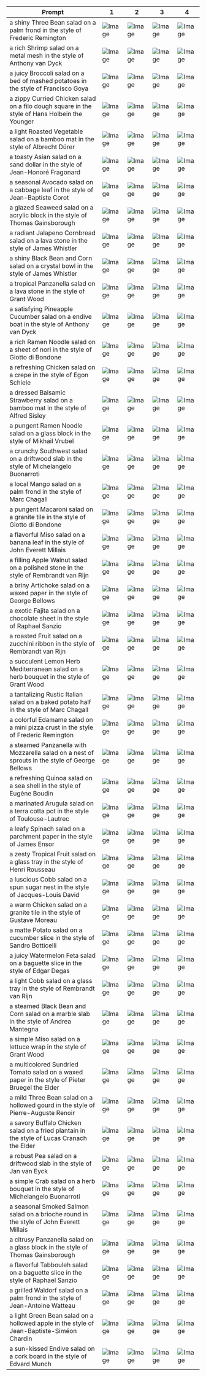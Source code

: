 | Prompt | 1 | 2 | 3 | 4 |
|-|-|-|-|-|
| a shiny Three Bean salad on a palm frond in the style of Frederic Remington | ![Image](https://salad-benchmark-public-assets.s3.us-east-2.amazonaws.com/sdxl/f885b3d0-8e1b-4164-b402-6d2b83d07be5-0.jpg) | ![Image](https://salad-benchmark-public-assets.s3.us-east-2.amazonaws.com/sdxl/f885b3d0-8e1b-4164-b402-6d2b83d07be5-1.jpg) | ![Image](https://salad-benchmark-public-assets.s3.us-east-2.amazonaws.com/sdxl/f885b3d0-8e1b-4164-b402-6d2b83d07be5-2.jpg) | ![Image](https://salad-benchmark-public-assets.s3.us-east-2.amazonaws.com/sdxl/f885b3d0-8e1b-4164-b402-6d2b83d07be5-3.jpg) |
| a rich Shrimp salad on a metal mesh in the style of Anthony van Dyck | ![Image](https://salad-benchmark-public-assets.s3.us-east-2.amazonaws.com/sdxl/a58e7708-2a77-4c6c-8276-f8657dcbd4a2-0.jpg) | ![Image](https://salad-benchmark-public-assets.s3.us-east-2.amazonaws.com/sdxl/a58e7708-2a77-4c6c-8276-f8657dcbd4a2-1.jpg) | ![Image](https://salad-benchmark-public-assets.s3.us-east-2.amazonaws.com/sdxl/a58e7708-2a77-4c6c-8276-f8657dcbd4a2-2.jpg) | ![Image](https://salad-benchmark-public-assets.s3.us-east-2.amazonaws.com/sdxl/a58e7708-2a77-4c6c-8276-f8657dcbd4a2-3.jpg) |
| a juicy Broccoli salad on a bed of mashed potatoes in the style of Francisco Goya | ![Image](https://salad-benchmark-public-assets.s3.us-east-2.amazonaws.com/sdxl/39d20531-5dd6-47f5-938d-325740dfd849-0.jpg) | ![Image](https://salad-benchmark-public-assets.s3.us-east-2.amazonaws.com/sdxl/39d20531-5dd6-47f5-938d-325740dfd849-1.jpg) | ![Image](https://salad-benchmark-public-assets.s3.us-east-2.amazonaws.com/sdxl/39d20531-5dd6-47f5-938d-325740dfd849-2.jpg) | ![Image](https://salad-benchmark-public-assets.s3.us-east-2.amazonaws.com/sdxl/39d20531-5dd6-47f5-938d-325740dfd849-3.jpg) |
| a zippy Curried Chicken salad on a filo dough square in the style of Hans Holbein the Younger | ![Image](https://salad-benchmark-public-assets.s3.us-east-2.amazonaws.com/sdxl/765750cd-a045-4b7f-a3ca-c627fc1a6421-0.jpg) | ![Image](https://salad-benchmark-public-assets.s3.us-east-2.amazonaws.com/sdxl/765750cd-a045-4b7f-a3ca-c627fc1a6421-1.jpg) | ![Image](https://salad-benchmark-public-assets.s3.us-east-2.amazonaws.com/sdxl/765750cd-a045-4b7f-a3ca-c627fc1a6421-2.jpg) | ![Image](https://salad-benchmark-public-assets.s3.us-east-2.amazonaws.com/sdxl/765750cd-a045-4b7f-a3ca-c627fc1a6421-3.jpg) |
| a light Roasted Vegetable salad on a bamboo mat in the style of Albrecht Dürer | ![Image](https://salad-benchmark-public-assets.s3.us-east-2.amazonaws.com/sdxl/f94cb534-6179-4a9c-a8bb-ce85b603eb72-0.jpg) | ![Image](https://salad-benchmark-public-assets.s3.us-east-2.amazonaws.com/sdxl/f94cb534-6179-4a9c-a8bb-ce85b603eb72-1.jpg) | ![Image](https://salad-benchmark-public-assets.s3.us-east-2.amazonaws.com/sdxl/f94cb534-6179-4a9c-a8bb-ce85b603eb72-2.jpg) | ![Image](https://salad-benchmark-public-assets.s3.us-east-2.amazonaws.com/sdxl/f94cb534-6179-4a9c-a8bb-ce85b603eb72-3.jpg) |
| a toasty Asian salad on a sand dollar in the style of Jean-Honoré Fragonard | ![Image](https://salad-benchmark-public-assets.s3.us-east-2.amazonaws.com/sdxl/1d62aa49-323b-49d8-b038-c218e555c3e3-0.jpg) | ![Image](https://salad-benchmark-public-assets.s3.us-east-2.amazonaws.com/sdxl/1d62aa49-323b-49d8-b038-c218e555c3e3-1.jpg) | ![Image](https://salad-benchmark-public-assets.s3.us-east-2.amazonaws.com/sdxl/1d62aa49-323b-49d8-b038-c218e555c3e3-2.jpg) | ![Image](https://salad-benchmark-public-assets.s3.us-east-2.amazonaws.com/sdxl/1d62aa49-323b-49d8-b038-c218e555c3e3-3.jpg) |
| a seasonal Avocado salad on a cabbage leaf in the style of Jean-Baptiste Corot | ![Image](https://salad-benchmark-public-assets.s3.us-east-2.amazonaws.com/sdxl/10460294-082d-4c6c-8cfd-4de475f46854-0.jpg) | ![Image](https://salad-benchmark-public-assets.s3.us-east-2.amazonaws.com/sdxl/10460294-082d-4c6c-8cfd-4de475f46854-1.jpg) | ![Image](https://salad-benchmark-public-assets.s3.us-east-2.amazonaws.com/sdxl/10460294-082d-4c6c-8cfd-4de475f46854-2.jpg) | ![Image](https://salad-benchmark-public-assets.s3.us-east-2.amazonaws.com/sdxl/10460294-082d-4c6c-8cfd-4de475f46854-3.jpg) |
| a glazed Seaweed salad on a acrylic block in the style of Thomas Gainsborough | ![Image](https://salad-benchmark-public-assets.s3.us-east-2.amazonaws.com/sdxl/59c22e1a-9e35-4966-90f7-29cdbe60e44c-0.jpg) | ![Image](https://salad-benchmark-public-assets.s3.us-east-2.amazonaws.com/sdxl/59c22e1a-9e35-4966-90f7-29cdbe60e44c-1.jpg) | ![Image](https://salad-benchmark-public-assets.s3.us-east-2.amazonaws.com/sdxl/59c22e1a-9e35-4966-90f7-29cdbe60e44c-2.jpg) | ![Image](https://salad-benchmark-public-assets.s3.us-east-2.amazonaws.com/sdxl/59c22e1a-9e35-4966-90f7-29cdbe60e44c-3.jpg) |
| a radiant Jalapeno Cornbread salad on a lava stone in the style of James Whistler | ![Image](https://salad-benchmark-public-assets.s3.us-east-2.amazonaws.com/sdxl/271acc88-e52b-4e70-a9a0-ecf3c719136c-0.jpg) | ![Image](https://salad-benchmark-public-assets.s3.us-east-2.amazonaws.com/sdxl/271acc88-e52b-4e70-a9a0-ecf3c719136c-1.jpg) | ![Image](https://salad-benchmark-public-assets.s3.us-east-2.amazonaws.com/sdxl/271acc88-e52b-4e70-a9a0-ecf3c719136c-2.jpg) | ![Image](https://salad-benchmark-public-assets.s3.us-east-2.amazonaws.com/sdxl/271acc88-e52b-4e70-a9a0-ecf3c719136c-3.jpg) |
| a shiny Black Bean and Corn salad on a crystal bowl in the style of James Whistler | ![Image](https://salad-benchmark-public-assets.s3.us-east-2.amazonaws.com/sdxl/e3ab1061-2a77-4697-b7eb-46f45681f199-0.jpg) | ![Image](https://salad-benchmark-public-assets.s3.us-east-2.amazonaws.com/sdxl/e3ab1061-2a77-4697-b7eb-46f45681f199-1.jpg) | ![Image](https://salad-benchmark-public-assets.s3.us-east-2.amazonaws.com/sdxl/e3ab1061-2a77-4697-b7eb-46f45681f199-2.jpg) | ![Image](https://salad-benchmark-public-assets.s3.us-east-2.amazonaws.com/sdxl/e3ab1061-2a77-4697-b7eb-46f45681f199-3.jpg) |
| a tropical Panzanella salad on a lava stone in the style of Grant Wood | ![Image](https://salad-benchmark-public-assets.s3.us-east-2.amazonaws.com/sdxl/61834db5-9122-4de5-bb69-27735a904b28-0.jpg) | ![Image](https://salad-benchmark-public-assets.s3.us-east-2.amazonaws.com/sdxl/61834db5-9122-4de5-bb69-27735a904b28-1.jpg) | ![Image](https://salad-benchmark-public-assets.s3.us-east-2.amazonaws.com/sdxl/61834db5-9122-4de5-bb69-27735a904b28-2.jpg) | ![Image](https://salad-benchmark-public-assets.s3.us-east-2.amazonaws.com/sdxl/61834db5-9122-4de5-bb69-27735a904b28-3.jpg) |
| a satisfying Pineapple Cucumber salad on a endive boat in the style of Anthony van Dyck | ![Image](https://salad-benchmark-public-assets.s3.us-east-2.amazonaws.com/sdxl/c8c49334-39b3-46b2-b975-e918f7f0a139-0.jpg) | ![Image](https://salad-benchmark-public-assets.s3.us-east-2.amazonaws.com/sdxl/c8c49334-39b3-46b2-b975-e918f7f0a139-1.jpg) | ![Image](https://salad-benchmark-public-assets.s3.us-east-2.amazonaws.com/sdxl/c8c49334-39b3-46b2-b975-e918f7f0a139-2.jpg) | ![Image](https://salad-benchmark-public-assets.s3.us-east-2.amazonaws.com/sdxl/c8c49334-39b3-46b2-b975-e918f7f0a139-3.jpg) |
| a rich Ramen Noodle salad on a sheet of nori in the style of Giotto di Bondone | ![Image](https://salad-benchmark-public-assets.s3.us-east-2.amazonaws.com/sdxl/86ac5281-5aa9-42b9-ba8b-b88f83ddb1c0-0.jpg) | ![Image](https://salad-benchmark-public-assets.s3.us-east-2.amazonaws.com/sdxl/86ac5281-5aa9-42b9-ba8b-b88f83ddb1c0-1.jpg) | ![Image](https://salad-benchmark-public-assets.s3.us-east-2.amazonaws.com/sdxl/86ac5281-5aa9-42b9-ba8b-b88f83ddb1c0-2.jpg) | ![Image](https://salad-benchmark-public-assets.s3.us-east-2.amazonaws.com/sdxl/86ac5281-5aa9-42b9-ba8b-b88f83ddb1c0-3.jpg) |
| a refreshing Chicken salad on a crepe in the style of Egon Schiele | ![Image](https://salad-benchmark-public-assets.s3.us-east-2.amazonaws.com/sdxl/2e9d83c5-b790-44f0-8cdb-08932bd2992e-0.jpg) | ![Image](https://salad-benchmark-public-assets.s3.us-east-2.amazonaws.com/sdxl/2e9d83c5-b790-44f0-8cdb-08932bd2992e-1.jpg) | ![Image](https://salad-benchmark-public-assets.s3.us-east-2.amazonaws.com/sdxl/2e9d83c5-b790-44f0-8cdb-08932bd2992e-2.jpg) | ![Image](https://salad-benchmark-public-assets.s3.us-east-2.amazonaws.com/sdxl/2e9d83c5-b790-44f0-8cdb-08932bd2992e-3.jpg) |
| a dressed Balsamic Strawberry salad on a bamboo mat in the style of Alfred Sisley | ![Image](https://salad-benchmark-public-assets.s3.us-east-2.amazonaws.com/sdxl/ea57c0bc-a7ef-4a99-a967-3fb2df88de0a-0.jpg) | ![Image](https://salad-benchmark-public-assets.s3.us-east-2.amazonaws.com/sdxl/ea57c0bc-a7ef-4a99-a967-3fb2df88de0a-1.jpg) | ![Image](https://salad-benchmark-public-assets.s3.us-east-2.amazonaws.com/sdxl/ea57c0bc-a7ef-4a99-a967-3fb2df88de0a-2.jpg) | ![Image](https://salad-benchmark-public-assets.s3.us-east-2.amazonaws.com/sdxl/ea57c0bc-a7ef-4a99-a967-3fb2df88de0a-3.jpg) |
| a pungent Ramen Noodle salad on a glass block in the style of Mikhail Vrubel | ![Image](https://salad-benchmark-public-assets.s3.us-east-2.amazonaws.com/sdxl/668b707d-d5bf-4297-aec3-821b98047e82-0.jpg) | ![Image](https://salad-benchmark-public-assets.s3.us-east-2.amazonaws.com/sdxl/668b707d-d5bf-4297-aec3-821b98047e82-1.jpg) | ![Image](https://salad-benchmark-public-assets.s3.us-east-2.amazonaws.com/sdxl/668b707d-d5bf-4297-aec3-821b98047e82-2.jpg) | ![Image](https://salad-benchmark-public-assets.s3.us-east-2.amazonaws.com/sdxl/668b707d-d5bf-4297-aec3-821b98047e82-3.jpg) |
| a crunchy Southwest salad on a driftwood slab in the style of Michelangelo Buonarroti | ![Image](https://salad-benchmark-public-assets.s3.us-east-2.amazonaws.com/sdxl/3cd5e3fc-ab73-4317-9b88-6383751c65da-0.jpg) | ![Image](https://salad-benchmark-public-assets.s3.us-east-2.amazonaws.com/sdxl/3cd5e3fc-ab73-4317-9b88-6383751c65da-1.jpg) | ![Image](https://salad-benchmark-public-assets.s3.us-east-2.amazonaws.com/sdxl/3cd5e3fc-ab73-4317-9b88-6383751c65da-2.jpg) | ![Image](https://salad-benchmark-public-assets.s3.us-east-2.amazonaws.com/sdxl/3cd5e3fc-ab73-4317-9b88-6383751c65da-3.jpg) |
| a local Mango salad on a palm frond in the style of Marc Chagall | ![Image](https://salad-benchmark-public-assets.s3.us-east-2.amazonaws.com/sdxl/470f22dd-d02d-47b1-940b-67b06e54b4c8-0.jpg) | ![Image](https://salad-benchmark-public-assets.s3.us-east-2.amazonaws.com/sdxl/470f22dd-d02d-47b1-940b-67b06e54b4c8-1.jpg) | ![Image](https://salad-benchmark-public-assets.s3.us-east-2.amazonaws.com/sdxl/470f22dd-d02d-47b1-940b-67b06e54b4c8-2.jpg) | ![Image](https://salad-benchmark-public-assets.s3.us-east-2.amazonaws.com/sdxl/470f22dd-d02d-47b1-940b-67b06e54b4c8-3.jpg) |
| a pungent Macaroni salad on a granite tile in the style of Giotto di Bondone | ![Image](https://salad-benchmark-public-assets.s3.us-east-2.amazonaws.com/sdxl/bfd35951-b30d-4d44-bdc9-f8258f788b31-0.jpg) | ![Image](https://salad-benchmark-public-assets.s3.us-east-2.amazonaws.com/sdxl/bfd35951-b30d-4d44-bdc9-f8258f788b31-1.jpg) | ![Image](https://salad-benchmark-public-assets.s3.us-east-2.amazonaws.com/sdxl/bfd35951-b30d-4d44-bdc9-f8258f788b31-2.jpg) | ![Image](https://salad-benchmark-public-assets.s3.us-east-2.amazonaws.com/sdxl/bfd35951-b30d-4d44-bdc9-f8258f788b31-3.jpg) |
| a flavorful Miso salad on a banana leaf in the style of John Everett Millais | ![Image](https://salad-benchmark-public-assets.s3.us-east-2.amazonaws.com/sdxl/97a58960-90c4-431d-8584-6b460870da37-0.jpg) | ![Image](https://salad-benchmark-public-assets.s3.us-east-2.amazonaws.com/sdxl/97a58960-90c4-431d-8584-6b460870da37-1.jpg) | ![Image](https://salad-benchmark-public-assets.s3.us-east-2.amazonaws.com/sdxl/97a58960-90c4-431d-8584-6b460870da37-2.jpg) | ![Image](https://salad-benchmark-public-assets.s3.us-east-2.amazonaws.com/sdxl/97a58960-90c4-431d-8584-6b460870da37-3.jpg) |
| a filling Apple Walnut salad on a polished stone in the style of Rembrandt van Rijn | ![Image](https://salad-benchmark-public-assets.s3.us-east-2.amazonaws.com/sdxl/a3eebcab-2f6d-4d45-a643-ef5068bcc8f3-0.jpg) | ![Image](https://salad-benchmark-public-assets.s3.us-east-2.amazonaws.com/sdxl/a3eebcab-2f6d-4d45-a643-ef5068bcc8f3-1.jpg) | ![Image](https://salad-benchmark-public-assets.s3.us-east-2.amazonaws.com/sdxl/a3eebcab-2f6d-4d45-a643-ef5068bcc8f3-2.jpg) | ![Image](https://salad-benchmark-public-assets.s3.us-east-2.amazonaws.com/sdxl/a3eebcab-2f6d-4d45-a643-ef5068bcc8f3-3.jpg) |
| a briny Artichoke salad on a waxed paper in the style of George Bellows | ![Image](https://salad-benchmark-public-assets.s3.us-east-2.amazonaws.com/sdxl/d9a626e6-ce1e-4ca1-8063-565ee6e4bb32-0.jpg) | ![Image](https://salad-benchmark-public-assets.s3.us-east-2.amazonaws.com/sdxl/d9a626e6-ce1e-4ca1-8063-565ee6e4bb32-1.jpg) | ![Image](https://salad-benchmark-public-assets.s3.us-east-2.amazonaws.com/sdxl/d9a626e6-ce1e-4ca1-8063-565ee6e4bb32-2.jpg) | ![Image](https://salad-benchmark-public-assets.s3.us-east-2.amazonaws.com/sdxl/d9a626e6-ce1e-4ca1-8063-565ee6e4bb32-3.jpg) |
| a exotic Fajita salad on a chocolate sheet in the style of Raphael Sanzio | ![Image](https://salad-benchmark-public-assets.s3.us-east-2.amazonaws.com/sdxl/17e5c204-8055-4cf6-ad19-6959d911f045-0.jpg) | ![Image](https://salad-benchmark-public-assets.s3.us-east-2.amazonaws.com/sdxl/17e5c204-8055-4cf6-ad19-6959d911f045-1.jpg) | ![Image](https://salad-benchmark-public-assets.s3.us-east-2.amazonaws.com/sdxl/17e5c204-8055-4cf6-ad19-6959d911f045-2.jpg) | ![Image](https://salad-benchmark-public-assets.s3.us-east-2.amazonaws.com/sdxl/17e5c204-8055-4cf6-ad19-6959d911f045-3.jpg) |
| a roasted Fruit salad on a zucchini ribbon in the style of Rembrandt van Rijn | ![Image](https://salad-benchmark-public-assets.s3.us-east-2.amazonaws.com/sdxl/96759f3b-6c41-4ac6-9c85-53ebe567a729-0.jpg) | ![Image](https://salad-benchmark-public-assets.s3.us-east-2.amazonaws.com/sdxl/96759f3b-6c41-4ac6-9c85-53ebe567a729-1.jpg) | ![Image](https://salad-benchmark-public-assets.s3.us-east-2.amazonaws.com/sdxl/96759f3b-6c41-4ac6-9c85-53ebe567a729-2.jpg) | ![Image](https://salad-benchmark-public-assets.s3.us-east-2.amazonaws.com/sdxl/96759f3b-6c41-4ac6-9c85-53ebe567a729-3.jpg) |
| a succulent Lemon Herb Mediterranean salad on a herb bouquet in the style of Grant Wood | ![Image](https://salad-benchmark-public-assets.s3.us-east-2.amazonaws.com/sdxl/bc638869-7ead-42af-bd9b-60af9b0fabc7-0.jpg) | ![Image](https://salad-benchmark-public-assets.s3.us-east-2.amazonaws.com/sdxl/bc638869-7ead-42af-bd9b-60af9b0fabc7-1.jpg) | ![Image](https://salad-benchmark-public-assets.s3.us-east-2.amazonaws.com/sdxl/bc638869-7ead-42af-bd9b-60af9b0fabc7-2.jpg) | ![Image](https://salad-benchmark-public-assets.s3.us-east-2.amazonaws.com/sdxl/bc638869-7ead-42af-bd9b-60af9b0fabc7-3.jpg) |
| a tantalizing Rustic Italian salad on a baked potato half in the style of Marc Chagall | ![Image](https://salad-benchmark-public-assets.s3.us-east-2.amazonaws.com/sdxl/e9e38a13-c7d8-488f-8c00-44ecd02e1a6f-0.jpg) | ![Image](https://salad-benchmark-public-assets.s3.us-east-2.amazonaws.com/sdxl/e9e38a13-c7d8-488f-8c00-44ecd02e1a6f-1.jpg) | ![Image](https://salad-benchmark-public-assets.s3.us-east-2.amazonaws.com/sdxl/e9e38a13-c7d8-488f-8c00-44ecd02e1a6f-2.jpg) | ![Image](https://salad-benchmark-public-assets.s3.us-east-2.amazonaws.com/sdxl/e9e38a13-c7d8-488f-8c00-44ecd02e1a6f-3.jpg) |
| a colorful Edamame salad on a mini pizza crust in the style of Frederic Remington | ![Image](https://salad-benchmark-public-assets.s3.us-east-2.amazonaws.com/sdxl/20a8c4fb-8874-43b6-b10b-bc33139ee08a-0.jpg) | ![Image](https://salad-benchmark-public-assets.s3.us-east-2.amazonaws.com/sdxl/20a8c4fb-8874-43b6-b10b-bc33139ee08a-1.jpg) | ![Image](https://salad-benchmark-public-assets.s3.us-east-2.amazonaws.com/sdxl/20a8c4fb-8874-43b6-b10b-bc33139ee08a-2.jpg) | ![Image](https://salad-benchmark-public-assets.s3.us-east-2.amazonaws.com/sdxl/20a8c4fb-8874-43b6-b10b-bc33139ee08a-3.jpg) |
| a steamed Panzanella with Mozzarella salad on a nest of sprouts in the style of George Bellows | ![Image](https://salad-benchmark-public-assets.s3.us-east-2.amazonaws.com/sdxl/f30692a1-737d-4da0-9346-84c4d42f8a50-0.jpg) | ![Image](https://salad-benchmark-public-assets.s3.us-east-2.amazonaws.com/sdxl/f30692a1-737d-4da0-9346-84c4d42f8a50-1.jpg) | ![Image](https://salad-benchmark-public-assets.s3.us-east-2.amazonaws.com/sdxl/f30692a1-737d-4da0-9346-84c4d42f8a50-2.jpg) | ![Image](https://salad-benchmark-public-assets.s3.us-east-2.amazonaws.com/sdxl/f30692a1-737d-4da0-9346-84c4d42f8a50-3.jpg) |
| a refreshing Quinoa salad on a sea shell in the style of Eugène Boudin | ![Image](https://salad-benchmark-public-assets.s3.us-east-2.amazonaws.com/sdxl/eff6e4ef-5fd2-4ed3-b2bd-82cfb4091f27-0.jpg) | ![Image](https://salad-benchmark-public-assets.s3.us-east-2.amazonaws.com/sdxl/eff6e4ef-5fd2-4ed3-b2bd-82cfb4091f27-1.jpg) | ![Image](https://salad-benchmark-public-assets.s3.us-east-2.amazonaws.com/sdxl/eff6e4ef-5fd2-4ed3-b2bd-82cfb4091f27-2.jpg) | ![Image](https://salad-benchmark-public-assets.s3.us-east-2.amazonaws.com/sdxl/eff6e4ef-5fd2-4ed3-b2bd-82cfb4091f27-3.jpg) |
| a marinated Arugula salad on a terra cotta pot in the style of Toulouse-Lautrec | ![Image](https://salad-benchmark-public-assets.s3.us-east-2.amazonaws.com/sdxl/39fe0956-a525-4923-a3b6-a965a8b2db02-0.jpg) | ![Image](https://salad-benchmark-public-assets.s3.us-east-2.amazonaws.com/sdxl/39fe0956-a525-4923-a3b6-a965a8b2db02-1.jpg) | ![Image](https://salad-benchmark-public-assets.s3.us-east-2.amazonaws.com/sdxl/39fe0956-a525-4923-a3b6-a965a8b2db02-2.jpg) | ![Image](https://salad-benchmark-public-assets.s3.us-east-2.amazonaws.com/sdxl/39fe0956-a525-4923-a3b6-a965a8b2db02-3.jpg) |
| a leafy Spinach salad on a parchment paper in the style of James Ensor | ![Image](https://salad-benchmark-public-assets.s3.us-east-2.amazonaws.com/sdxl/9cf803bc-b69f-4715-b736-144fc8c233e2-0.jpg) | ![Image](https://salad-benchmark-public-assets.s3.us-east-2.amazonaws.com/sdxl/9cf803bc-b69f-4715-b736-144fc8c233e2-1.jpg) | ![Image](https://salad-benchmark-public-assets.s3.us-east-2.amazonaws.com/sdxl/9cf803bc-b69f-4715-b736-144fc8c233e2-2.jpg) | ![Image](https://salad-benchmark-public-assets.s3.us-east-2.amazonaws.com/sdxl/9cf803bc-b69f-4715-b736-144fc8c233e2-3.jpg) |
| a zesty Tropical Fruit salad on a glass tray in the style of Henri Rousseau | ![Image](https://salad-benchmark-public-assets.s3.us-east-2.amazonaws.com/sdxl/e931c16b-70ba-41d2-9ca8-03066feda121-0.jpg) | ![Image](https://salad-benchmark-public-assets.s3.us-east-2.amazonaws.com/sdxl/e931c16b-70ba-41d2-9ca8-03066feda121-1.jpg) | ![Image](https://salad-benchmark-public-assets.s3.us-east-2.amazonaws.com/sdxl/e931c16b-70ba-41d2-9ca8-03066feda121-2.jpg) | ![Image](https://salad-benchmark-public-assets.s3.us-east-2.amazonaws.com/sdxl/e931c16b-70ba-41d2-9ca8-03066feda121-3.jpg) |
| a luscious Cobb salad on a spun sugar nest in the style of Jacques-Louis David | ![Image](https://salad-benchmark-public-assets.s3.us-east-2.amazonaws.com/sdxl/f74fe409-3338-4d24-9019-5cf8d52c445b-0.jpg) | ![Image](https://salad-benchmark-public-assets.s3.us-east-2.amazonaws.com/sdxl/f74fe409-3338-4d24-9019-5cf8d52c445b-1.jpg) | ![Image](https://salad-benchmark-public-assets.s3.us-east-2.amazonaws.com/sdxl/f74fe409-3338-4d24-9019-5cf8d52c445b-2.jpg) | ![Image](https://salad-benchmark-public-assets.s3.us-east-2.amazonaws.com/sdxl/f74fe409-3338-4d24-9019-5cf8d52c445b-3.jpg) |
| a warm Chicken salad on a granite tile in the style of Gustave Moreau | ![Image](https://salad-benchmark-public-assets.s3.us-east-2.amazonaws.com/sdxl/7a7efd63-8fea-4645-b541-4f597c41cea8-0.jpg) | ![Image](https://salad-benchmark-public-assets.s3.us-east-2.amazonaws.com/sdxl/7a7efd63-8fea-4645-b541-4f597c41cea8-1.jpg) | ![Image](https://salad-benchmark-public-assets.s3.us-east-2.amazonaws.com/sdxl/7a7efd63-8fea-4645-b541-4f597c41cea8-2.jpg) | ![Image](https://salad-benchmark-public-assets.s3.us-east-2.amazonaws.com/sdxl/7a7efd63-8fea-4645-b541-4f597c41cea8-3.jpg) |
| a matte Potato salad on a cucumber slice in the style of Sandro Botticelli | ![Image](https://salad-benchmark-public-assets.s3.us-east-2.amazonaws.com/sdxl/30324a6e-a3f0-4467-8643-7c46516ae6e3-0.jpg) | ![Image](https://salad-benchmark-public-assets.s3.us-east-2.amazonaws.com/sdxl/30324a6e-a3f0-4467-8643-7c46516ae6e3-1.jpg) | ![Image](https://salad-benchmark-public-assets.s3.us-east-2.amazonaws.com/sdxl/30324a6e-a3f0-4467-8643-7c46516ae6e3-2.jpg) | ![Image](https://salad-benchmark-public-assets.s3.us-east-2.amazonaws.com/sdxl/30324a6e-a3f0-4467-8643-7c46516ae6e3-3.jpg) |
| a juicy Watermelon Feta salad on a baguette slice in the style of Edgar Degas | ![Image](https://salad-benchmark-public-assets.s3.us-east-2.amazonaws.com/sdxl/4d225222-5122-42de-9905-917c91214384-0.jpg) | ![Image](https://salad-benchmark-public-assets.s3.us-east-2.amazonaws.com/sdxl/4d225222-5122-42de-9905-917c91214384-1.jpg) | ![Image](https://salad-benchmark-public-assets.s3.us-east-2.amazonaws.com/sdxl/4d225222-5122-42de-9905-917c91214384-2.jpg) | ![Image](https://salad-benchmark-public-assets.s3.us-east-2.amazonaws.com/sdxl/4d225222-5122-42de-9905-917c91214384-3.jpg) |
| a light Cobb salad on a glass tray in the style of Rembrandt van Rijn | ![Image](https://salad-benchmark-public-assets.s3.us-east-2.amazonaws.com/sdxl/08095d6f-5f09-4085-8388-af2e46f0993c-0.jpg) | ![Image](https://salad-benchmark-public-assets.s3.us-east-2.amazonaws.com/sdxl/08095d6f-5f09-4085-8388-af2e46f0993c-1.jpg) | ![Image](https://salad-benchmark-public-assets.s3.us-east-2.amazonaws.com/sdxl/08095d6f-5f09-4085-8388-af2e46f0993c-2.jpg) | ![Image](https://salad-benchmark-public-assets.s3.us-east-2.amazonaws.com/sdxl/08095d6f-5f09-4085-8388-af2e46f0993c-3.jpg) |
| a steamed Black Bean and Corn salad on a marble slab in the style of Andrea Mantegna | ![Image](https://salad-benchmark-public-assets.s3.us-east-2.amazonaws.com/sdxl/2de330e7-5c3f-49bc-a289-2ad9a0908abc-0.jpg) | ![Image](https://salad-benchmark-public-assets.s3.us-east-2.amazonaws.com/sdxl/2de330e7-5c3f-49bc-a289-2ad9a0908abc-1.jpg) | ![Image](https://salad-benchmark-public-assets.s3.us-east-2.amazonaws.com/sdxl/2de330e7-5c3f-49bc-a289-2ad9a0908abc-2.jpg) | ![Image](https://salad-benchmark-public-assets.s3.us-east-2.amazonaws.com/sdxl/2de330e7-5c3f-49bc-a289-2ad9a0908abc-3.jpg) |
| a simple Miso salad on a lettuce wrap in the style of Grant Wood | ![Image](https://salad-benchmark-public-assets.s3.us-east-2.amazonaws.com/sdxl/8dac7d35-9cf3-4950-b918-319191db6f7f-0.jpg) | ![Image](https://salad-benchmark-public-assets.s3.us-east-2.amazonaws.com/sdxl/8dac7d35-9cf3-4950-b918-319191db6f7f-1.jpg) | ![Image](https://salad-benchmark-public-assets.s3.us-east-2.amazonaws.com/sdxl/8dac7d35-9cf3-4950-b918-319191db6f7f-2.jpg) | ![Image](https://salad-benchmark-public-assets.s3.us-east-2.amazonaws.com/sdxl/8dac7d35-9cf3-4950-b918-319191db6f7f-3.jpg) |
| a multicolored Sundried Tomato salad on a waxed paper in the style of Pieter Bruegel the Elder | ![Image](https://salad-benchmark-public-assets.s3.us-east-2.amazonaws.com/sdxl/3df3f468-e4b0-47dc-bad6-30c2781a415b-0.jpg) | ![Image](https://salad-benchmark-public-assets.s3.us-east-2.amazonaws.com/sdxl/3df3f468-e4b0-47dc-bad6-30c2781a415b-1.jpg) | ![Image](https://salad-benchmark-public-assets.s3.us-east-2.amazonaws.com/sdxl/3df3f468-e4b0-47dc-bad6-30c2781a415b-2.jpg) | ![Image](https://salad-benchmark-public-assets.s3.us-east-2.amazonaws.com/sdxl/3df3f468-e4b0-47dc-bad6-30c2781a415b-3.jpg) |
| a mild Three Bean salad on a hollowed gourd in the style of Pierre-Auguste Renoir | ![Image](https://salad-benchmark-public-assets.s3.us-east-2.amazonaws.com/sdxl/1980e8fe-d964-4d04-9505-59fb2ee0196f-0.jpg) | ![Image](https://salad-benchmark-public-assets.s3.us-east-2.amazonaws.com/sdxl/1980e8fe-d964-4d04-9505-59fb2ee0196f-1.jpg) | ![Image](https://salad-benchmark-public-assets.s3.us-east-2.amazonaws.com/sdxl/1980e8fe-d964-4d04-9505-59fb2ee0196f-2.jpg) | ![Image](https://salad-benchmark-public-assets.s3.us-east-2.amazonaws.com/sdxl/1980e8fe-d964-4d04-9505-59fb2ee0196f-3.jpg) |
| a savory Buffalo Chicken salad on a fried plantain in the style of Lucas Cranach the Elder | ![Image](https://salad-benchmark-public-assets.s3.us-east-2.amazonaws.com/sdxl/d34b034e-5e2b-42be-9c27-c48ac6e11351-0.jpg) | ![Image](https://salad-benchmark-public-assets.s3.us-east-2.amazonaws.com/sdxl/d34b034e-5e2b-42be-9c27-c48ac6e11351-1.jpg) | ![Image](https://salad-benchmark-public-assets.s3.us-east-2.amazonaws.com/sdxl/d34b034e-5e2b-42be-9c27-c48ac6e11351-2.jpg) | ![Image](https://salad-benchmark-public-assets.s3.us-east-2.amazonaws.com/sdxl/d34b034e-5e2b-42be-9c27-c48ac6e11351-3.jpg) |
| a robust Pea salad on a driftwood slab in the style of Jan van Eyck | ![Image](https://salad-benchmark-public-assets.s3.us-east-2.amazonaws.com/sdxl/5f67ca6e-dc9d-43fc-a487-42422fdd8d2a-0.jpg) | ![Image](https://salad-benchmark-public-assets.s3.us-east-2.amazonaws.com/sdxl/5f67ca6e-dc9d-43fc-a487-42422fdd8d2a-1.jpg) | ![Image](https://salad-benchmark-public-assets.s3.us-east-2.amazonaws.com/sdxl/5f67ca6e-dc9d-43fc-a487-42422fdd8d2a-2.jpg) | ![Image](https://salad-benchmark-public-assets.s3.us-east-2.amazonaws.com/sdxl/5f67ca6e-dc9d-43fc-a487-42422fdd8d2a-3.jpg) |
| a simple Crab salad on a herb bouquet in the style of Michelangelo Buonarroti | ![Image](https://salad-benchmark-public-assets.s3.us-east-2.amazonaws.com/sdxl/ec76031f-79fb-4023-be5c-7f09f7df6169-0.jpg) | ![Image](https://salad-benchmark-public-assets.s3.us-east-2.amazonaws.com/sdxl/ec76031f-79fb-4023-be5c-7f09f7df6169-1.jpg) | ![Image](https://salad-benchmark-public-assets.s3.us-east-2.amazonaws.com/sdxl/ec76031f-79fb-4023-be5c-7f09f7df6169-2.jpg) | ![Image](https://salad-benchmark-public-assets.s3.us-east-2.amazonaws.com/sdxl/ec76031f-79fb-4023-be5c-7f09f7df6169-3.jpg) |
| a seasonal Smoked Salmon salad on a brioche round in the style of John Everett Millais | ![Image](https://salad-benchmark-public-assets.s3.us-east-2.amazonaws.com/sdxl/f0df2c17-bc86-4066-8479-f1ccee48acdb-0.jpg) | ![Image](https://salad-benchmark-public-assets.s3.us-east-2.amazonaws.com/sdxl/f0df2c17-bc86-4066-8479-f1ccee48acdb-1.jpg) | ![Image](https://salad-benchmark-public-assets.s3.us-east-2.amazonaws.com/sdxl/f0df2c17-bc86-4066-8479-f1ccee48acdb-2.jpg) | ![Image](https://salad-benchmark-public-assets.s3.us-east-2.amazonaws.com/sdxl/f0df2c17-bc86-4066-8479-f1ccee48acdb-3.jpg) |
| a citrusy Panzanella salad on a glass block in the style of Thomas Gainsborough | ![Image](https://salad-benchmark-public-assets.s3.us-east-2.amazonaws.com/sdxl/4bfab8ba-7d32-4229-882a-bd839a7cf53c-0.jpg) | ![Image](https://salad-benchmark-public-assets.s3.us-east-2.amazonaws.com/sdxl/4bfab8ba-7d32-4229-882a-bd839a7cf53c-1.jpg) | ![Image](https://salad-benchmark-public-assets.s3.us-east-2.amazonaws.com/sdxl/4bfab8ba-7d32-4229-882a-bd839a7cf53c-2.jpg) | ![Image](https://salad-benchmark-public-assets.s3.us-east-2.amazonaws.com/sdxl/4bfab8ba-7d32-4229-882a-bd839a7cf53c-3.jpg) |
| a flavorful Tabbouleh salad on a baguette slice in the style of Raphael Sanzio | ![Image](https://salad-benchmark-public-assets.s3.us-east-2.amazonaws.com/sdxl/7296049a-8d26-4cf4-bb2a-a5f8bc69dd5e-0.jpg) | ![Image](https://salad-benchmark-public-assets.s3.us-east-2.amazonaws.com/sdxl/7296049a-8d26-4cf4-bb2a-a5f8bc69dd5e-1.jpg) | ![Image](https://salad-benchmark-public-assets.s3.us-east-2.amazonaws.com/sdxl/7296049a-8d26-4cf4-bb2a-a5f8bc69dd5e-2.jpg) | ![Image](https://salad-benchmark-public-assets.s3.us-east-2.amazonaws.com/sdxl/7296049a-8d26-4cf4-bb2a-a5f8bc69dd5e-3.jpg) |
| a grilled Waldorf salad on a palm frond in the style of Jean-Antoine Watteau | ![Image](https://salad-benchmark-public-assets.s3.us-east-2.amazonaws.com/sdxl/d25ba7cd-58a1-465b-a0d2-d7b252a6a6e5-0.jpg) | ![Image](https://salad-benchmark-public-assets.s3.us-east-2.amazonaws.com/sdxl/d25ba7cd-58a1-465b-a0d2-d7b252a6a6e5-1.jpg) | ![Image](https://salad-benchmark-public-assets.s3.us-east-2.amazonaws.com/sdxl/d25ba7cd-58a1-465b-a0d2-d7b252a6a6e5-2.jpg) | ![Image](https://salad-benchmark-public-assets.s3.us-east-2.amazonaws.com/sdxl/d25ba7cd-58a1-465b-a0d2-d7b252a6a6e5-3.jpg) |
| a light Green Bean salad on a hollowed apple in the style of Jean-Baptiste-Siméon Chardin | ![Image](https://salad-benchmark-public-assets.s3.us-east-2.amazonaws.com/sdxl/3ba46e0a-a851-47e6-ae04-bde08db43fc5-0.jpg) | ![Image](https://salad-benchmark-public-assets.s3.us-east-2.amazonaws.com/sdxl/3ba46e0a-a851-47e6-ae04-bde08db43fc5-1.jpg) | ![Image](https://salad-benchmark-public-assets.s3.us-east-2.amazonaws.com/sdxl/3ba46e0a-a851-47e6-ae04-bde08db43fc5-2.jpg) | ![Image](https://salad-benchmark-public-assets.s3.us-east-2.amazonaws.com/sdxl/3ba46e0a-a851-47e6-ae04-bde08db43fc5-3.jpg) |
| a sun-kissed Endive salad on a cork board in the style of Edvard Munch | ![Image](https://salad-benchmark-public-assets.s3.us-east-2.amazonaws.com/sdxl/54055145-a6b4-48ad-acb2-fef0f71f6c55-0.jpg) | ![Image](https://salad-benchmark-public-assets.s3.us-east-2.amazonaws.com/sdxl/54055145-a6b4-48ad-acb2-fef0f71f6c55-1.jpg) | ![Image](https://salad-benchmark-public-assets.s3.us-east-2.amazonaws.com/sdxl/54055145-a6b4-48ad-acb2-fef0f71f6c55-2.jpg) | ![Image](https://salad-benchmark-public-assets.s3.us-east-2.amazonaws.com/sdxl/54055145-a6b4-48ad-acb2-fef0f71f6c55-3.jpg) |
